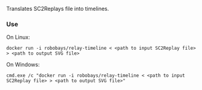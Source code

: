 Translates SC2Replays file into timelines.

### Use

On Linux:
```
docker run -i robobays/relay-timeline < <path to input SC2Replay file> > <path to output SVG file>
```

On Windows:
```
cmd.exe /c "docker run -i robobays/relay-timeline < <path to input SC2Replay file> > <path to output SVG file>"
```
